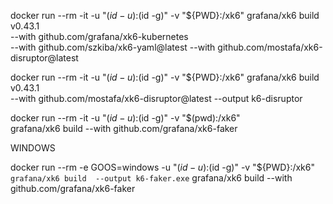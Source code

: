 docker run --rm -it -u "$(id -u):$(id -g)" -v "${PWD}:/xk6" grafana/xk6 build v0.43.1 \
  --with github.com/grafana/xk6-kubernetes  \
  --with github.com/szkiba/xk6-yaml@latest
  --with github.com/mostafa/xk6-disruptor@latest 


  docker run --rm -it -u "$(id -u):$(id -g)" -v "${PWD}:/xk6" grafana/xk6 build v0.43.1 \
   --with github.com/mostafa/xk6-disruptor@latest 
   --output k6-disruptor


docker run --rm -it -u "$(id -u):$(id -g)" -v "$(pwd):/xk6" \
  grafana/xk6 build --with github.com/grafana/xk6-faker



WINDOWS

docker run --rm -e GOOS=windows -u "$(id -u):$(id -g)" -v "${PWD}:/xk6" `
  grafana/xk6 build  --output k6-faker.exe `
  grafana/xk6 build --with github.com/grafana/xk6-faker